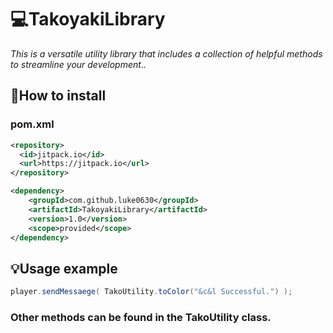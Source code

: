 #  	:computer:TakoyakiLibrary
*This is a versatile utility library that includes a collection of helpful methods to streamline your development..*

## 🍎How to install 
### pom.xml
```xml
<repository>
  <id>jitpack.io</id>
  <url>https://jitpack.io</url>
</repository>
```
```xml
<dependency>
    <groupId>com.github.luke0630</groupId>
    <artifactId>TakoyakiLibrary</artifactId>
    <version>1.0</version>
    <scope>provided</scope>
</dependency>
```

## :bulb:Usage example

```java
player.sendMessaege( TakoUtility.toColor("&c&l Successful.") );
```

### Other methods can be found in the TakoUtility class.
